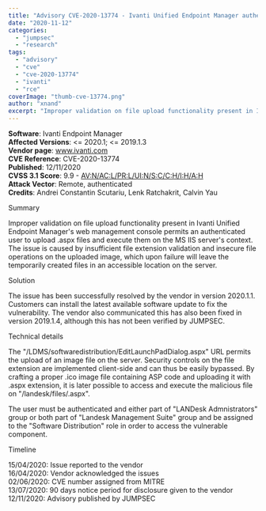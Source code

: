 ```yaml
---
title: "Advisory CVE-2020-13774 - Ivanti Unified Endpoint Manager authenticated RCE via file upload"
date: "2020-11-12"
categories: 
  - "jumpsec"
  - "research"
tags: 
  - "advisory"
  - "cve"
  - "cve-2020-13774"
  - "ivanti"
  - "rce"
coverImage: "thumb-cve-13774.png"
author: "xnand"
excerpt: "Improper validation on file upload functionality present in Ivanti Unified Endpoint Manager's web management console permits an authenticated user to upload .aspx files and execute them on the MS IIS server's context. The issue is caused by insufficient file extension validation and insecure file operations on the uploaded image, which upon failure will leave the temporarily created files in an accessible location on the server."
---
```


**Software**: Ivanti Endpoint Manager  
**Affected Versions**: <= 2020.1; <= 2019.1.3  
**Vendor page**: www.ivanti.com  
**CVE Reference**: CVE-2020-13774  
**Published**: 12/11/2020  
**CVSS 3.1 Score**: 9.9 - [AV:N/AC:L/PR:L/UI:N/S:C/C:H/I:H/A:H](https://nvd.nist.gov/vuln-metrics/cvss/v3-calculator?vector=AV:N/AC:L/PR:L/UI:N/S:C/C:H/I:H/A:H&version=3.1)  
**Attack Vector**: Remote, authenticated  
**Credits**: Andrei Constantin Scutariu, Lenk Ratchakrit, Calvin Yau

Summary

Improper validation on file upload functionality present in Ivanti Unified Endpoint Manager's web management console permits an authenticated user to upload .aspx files and execute them on the MS IIS server's context. The issue is caused by insufficient file extension validation and insecure file operations on the uploaded image, which upon failure will leave the temporarily created files in an accessible location on the server.

Solution

The issue has been successfully resolved by the vendor in version 2020.1.1. Customers can install the latest available software update to fix the vulnerability. The vendor also communicated this has also been fixed in version 2019.1.4, although this has not been verified by JUMPSEC.

Technical details

The "/LDMS/softwaredistribution/EditLaunchPadDialog.aspx" URL permits the upload of an image file on the server. Security controls on the file extension are implemented client-side and can thus be easily bypassed. By crafting a proper .ico image file containing ASP code and uploading it with .aspx extension, it is later possible to access and execute the malicious file on "/landesk/files/<filename>.aspx".

The user must be authenticated and either part of "LANDesk Admnistrators" group or both part of "Landesk Management Suite" group and be assigned to the "Software Distribution" role in order to access the vulnerable component.

Timeline

15/04/2020: Issue reported to the vendor  
16/04/2020: Vendor acknowledged the issues  
02/06/2020: CVE number assigned from MITRE  
13/07/2020: 90 days notice period for disclosure given to the vendor  
12/11/2020: Advisory published by JUMPSEC
